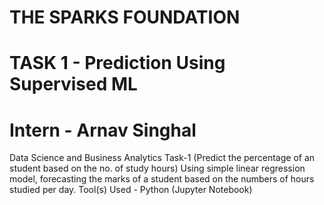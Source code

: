 # THE SPARKS FOUNDATION

# TASK 1 - Prediction Using Supervised ML
# Intern - Arnav Singhal

Data Science and Business Analytics Task-1 (Predict the percentage of an student based on the no. of study hours) Using simple linear regression model, forecasting the marks of a student based on the numbers of hours studied per day. Tool(s) Used - Python (Jupyter Notebook)
